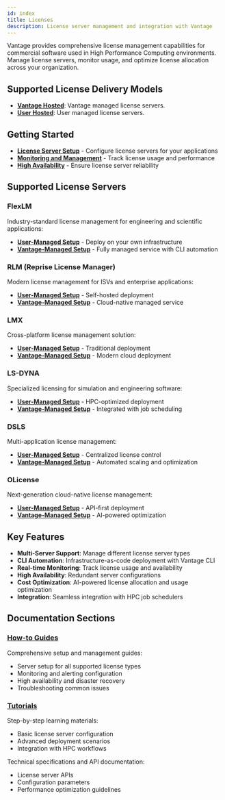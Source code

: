 ```yaml
---
id: index
title: Licenses
description: License server management and integration with Vantage
---
```


Vantage provides comprehensive license management capabilities for commercial software used in High Performance Computing environments. Manage license servers, monitor usage, and optimize license allocation across your organization.

## Supported License Delivery Models

- **[Vantage Hosted](/platform/licenses/vantage-hosted)**: Vantage managed license servers.
- **[User Hosted](/platform/licenses/user-hosted)**: User managed license servers.

## Getting Started

- **[License Server Setup](/platform/licenses/how-to-guides/)** - Configure license servers for your applications
- **[Monitoring and Management](/vantage-docs/platform/licenses/how-to-guides/flexlm/monitoring)** - Track license usage and performance
- **[High Availability](/vantage-docs/platform/licenses/how-to-guides/flexlm/high-availability)** - Ensure license server reliability

## Supported License Servers

### FlexLM

Industry-standard license management for engineering and scientific applications:

- **[User-Managed Setup](/vantage-docs/platform/licenses/how-to-guides/flexlm/server-setup)** - Deploy on your own infrastructure
- **[Vantage-Managed Setup](/vantage-docs/platform/licenses/how-to-guides/flexlm/vantage-managed-server-setup)** - Fully managed service with CLI automation

### RLM (Reprise License Manager)

Modern license management for ISVs and enterprise applications:

- **[User-Managed Setup](/vantage-docs/platform/licenses/how-to-guides/rlm/server-setup)** - Self-hosted deployment
- **[Vantage-Managed Setup](/vantage-docs/platform/licenses/how-to-guides/rlm/vantage-managed-server-setup)** - Cloud-native managed service

### LMX

Cross-platform license management solution:

- **[User-Managed Setup](/vantage-docs/platform/licenses/how-to-guides/lmx/server-setup)** - Traditional deployment
- **[Vantage-Managed Setup](/vantage-docs/platform/licenses/how-to-guides/lmx/vantage-managed-server-setup)** - Modern cloud deployment

### LS-DYNA

Specialized licensing for simulation and engineering software:

- **[User-Managed Setup](/vantage-docs/platform/licenses/how-to-guides/ls-dyna/user-managed-server-setup)** - HPC-optimized deployment
- **[Vantage-Managed Setup](/vantage-docs/platform/licenses/how-to-guides/ls-dyna/vantage-managed-server-setup)** - Integrated with job scheduling

### DSLS

Multi-application license management:

- **[User-Managed Setup](/vantage-docs/platform/licenses/how-to-guides/dsls/server-setup)** - Centralized license control
- **[Vantage-Managed Setup](/vantage-docs/platform/licenses/how-to-guides/dsls/vantage-managed-server-setup)** - Automated scaling and optimization

### OLicense

Next-generation cloud-native license management:

- **[User-Managed Setup](/vantage-docs/platform/licenses/how-to-guides/olicense/server-setup)** - API-first deployment
- **[Vantage-Managed Setup](/vantage-docs/platform/licenses/how-to-guides/olicense/vantage-managed-server-setup)** - AI-powered optimization

## Key Features

- **Multi-Server Support**: Manage different license server types
- **CLI Automation**: Infrastructure-as-code deployment with Vantage CLI
- **Real-time Monitoring**: Track license usage and availability
- **High Availability**: Redundant server configurations
- **Cost Optimization**: AI-powered license allocation and usage optimization
- **Integration**: Seamless integration with HPC job schedulers

## Documentation Sections

### [How-to Guides](/platform/licenses/how-to-guides/)

Comprehensive setup and management guides:

- Server setup for all supported license types
- Monitoring and alerting configuration
- High availability and disaster recovery
- Troubleshooting common issues

### [Tutorials](/platform/licenses/tutorials/)

Step-by-step learning materials:

- Basic license server configuration
- Advanced deployment scenarios
- Integration with HPC workflows


Technical specifications and API documentation:

- License server APIs
- Configuration parameters
- Performance optimization guidelines
